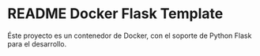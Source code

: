 # README Docker Flask Template
Éste proyecto es un contenedor de Docker, con el soporte de Python Flask para el desarrollo.

